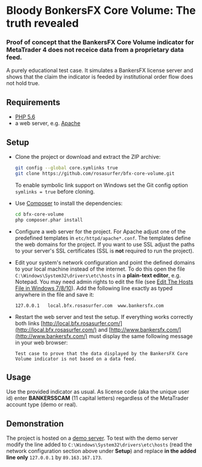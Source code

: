 Bloody BonkersFX Core Volume: The truth revealed
================================================

### Proof of concept that the BankersFX Core Volume indicator for MetaTrader 4 does not receice data from a proprietary data feed.

A purely educational test case. It simulates a BankersFX license server and shows that the claim the indicator is feeded by
institutional order flow does not hold true.


Requirements
------------
 * [PHP 5.6](http://php.net/)
 * a web server, e.g. [Apache](https://httpd.apache.org/)


Setup
-----
* Clone the project or download and extract the ZIP archive:
  ```bash
  git config --global core.symlinks true
  git clone https://github.com/rosasurfer/bfx-core-volume.git
  ```
  To enable symbolic link support on Windows set the Git config option ```symlinks = true``` before cloning.


* Use [Composer](http://getcomposer.org) to install the dependencies:
  ```bash
  cd bfx-core-volume
  php composer.phar install
  ```

* Configure a web server for the project. For Apache adjust one of the predefined templates in ```etc/httpd/apache*.conf```.
  The templates define the web domains for the project. If you want to use SSL adjust the paths to your server's SSL certificates
  (SSL is **not** required to run the project).

* Edit your system's network configuration and point the defined domains to your local machine instead of the internet. To do 
  this open the file ```C:\Windows\System32\drivers\etc\hosts``` in a **plain-text editor**, e.g. Notepad. You may need admin
  rights to edit the file (see [Edit The Hosts File in Windows 7/8/10](https://www.thewindowsclub.com/hosts-file-in-windows)).
  Add the following line exactly as typed anywhere in the file and save it:
  ```
  127.0.0.1   local.bfx.rosasurfer.com  www.bankersfx.com
  ```

* Restart the web server and test the setup. If everything works correctly both links
  [http://local.bfx.rosasurfer.com/](http://local.bfx.rosasurfer.com/) and 
  [http://www.bankersfx.com/](http://www.bankersfx.com/) must display the same following message in your web browser:
  ```
  Test case to prove that the data displayed by the BankersFX Core Volume indicator is not based on a data feed.
  ```


Usage
-----
Use the provided indicator as usual. As license code (aka the unique user id) enter **BANKERSSCAM** (11 capital letters)
regardless of the MetaTrader account type (demo or real).


Demonstration
-------------
The project is hosted on a [demo server](http://bfx.rosasurfer.com/). To test with the demo server modify the line added to
```C:\Windows\System32\drivers\etc\hosts``` (read the network configuration section above under **Setup**) and replace
**in the added line only** ```127.0.0.1``` by ```89.163.167.173```.
